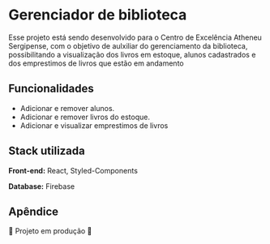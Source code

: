 
# Gerenciador de biblioteca
Esse projeto está sendo desenvolvido para o Centro de
Excelência Atheneu Sergipense, com o objetivo de aulxiliar
do gerenciamento da biblioteca, possibilitando a visualização
dos livros em estoque, alunos cadastrados e  dos emprestimos
de livros que estão em andamento
## Funcionalidades

- Adicionar e remover alunos.
- Adicionar e remover livros do estoque.
- Adicionar e visualizar emprestimos de livros



## Stack utilizada

**Front-end:** React, Styled-Components

**Database:** Firebase



    
## Apêndice

🚧 Projeto em produção 🚧